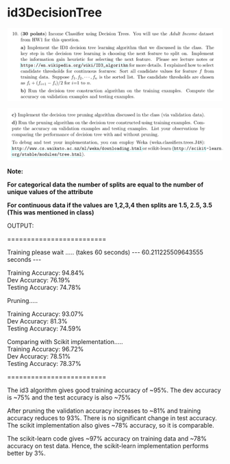 # id3DecisionTree

![png](question.png)

![png](question_.png)

  
  
**Note:**  

**For categorical data the number of splits are equal to the number of unique values of the attribute**  

**For continuous data if the values are 1,2,3,4 then splits are 1.5, 2.5, 3.5 (This was mentioned in class)**  

OUTPUT: 

=========================  

Training please wait ..... (takes 60 seconds) --- 60.211225509643555 seconds ---  

Training Accuracy: 94.84%  
Dev Accuracy: 76.19%  
Testing Accuracy: 74.78%  

Pruning.....  

Training Accuracy: 93.07%  
Dev Accuracy: 81.3%  
Testing Accuracy: 74.59%  

Comparing with Scikit implementation.....  
Training Accuracy: 96.72%  
Dev Accuracy: 78.51%  
Testing Accuracy: 78.37%  

=========================

The id3 algorithm gives good training accuracy of ~95%. The dev accuracy is ~75% and the test accuracy is also ~75%  

After pruning the validation accuracy increases to ~81% and training accuracy reduces to 93%. There is no significant change in test accuracy. The scikit implementation also gives ~78% accuracy, so it is comparable.  

The scikit-learn code gives ~97% accuracy on training data and ~78% accuracy on test data. Hence, the scikit-learn implementation performs better by 3%.  
